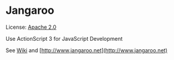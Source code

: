 Jangaroo
========

License: [Apache 2.0](CoreMedia/jangaroo-tools/wiki/License@github)

Use ActionScript 3 for JavaScript Development

See [Wiki](https://github.com/CoreMedia/jangaroo-tools/wiki) and [http://www.jangaroo.net](http://www.jangaroo.net)
